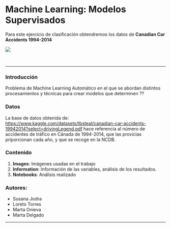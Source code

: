 # Machine Learning: Modelos Supervisados
 Para este ejercicio de clasificación obtendremos los datos de **Canadian Car Accidents 1994-2014**

![](https://www.callkleinlawyers.com/wp-content/uploads/2019/08/burnaby-car-accident.jpg)

<br>

---
### Introducción
Problema de Machine Learning Automático en el que se abordan distintos procesamientos y técnicas para crear modelos que determinen ?? 

### Datos
La base de datos obtenida de:  https://www.kaggle.com/datasets/tbsteal/canadian-car-accidents-19942014?select=drivingLegend.pdf hace referencia al número de accidentes de tráfico en Cánada de 1994-2014, que las provicias priporcionan cada año, y que se recoge en la NCDB.

### Contenido
1. **Images**: Imágenes usadas en el trabajo
2. **Information**: Información de las variables, análisis de los resultados.
3. **Notebooks**: Análisis realizado

### Autores: 
* Susana Jodra
* Loreto Torres
* Marta Onieva 
* Marta Delgado


---
<br>
